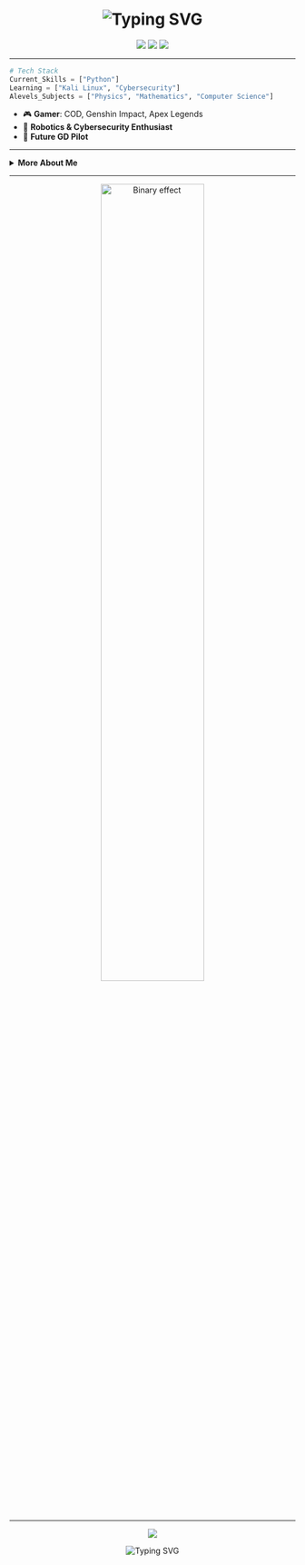 <h1 align="center">
  <img src="https://readme-typing-svg.demolab.com?font=Fira+Code&weight=700&size=28&pause=1000&color=8F00FF&center=true&vCenter=true&width=435&lines=Hey,+I'm+Acci0chad!;Gamer+%F0%9F%8E%AE+%7C+Python+Learner+%F0%9F%90%8D;Aspiring+Cybersecurity+Pro+%F0%9F%94%91" alt="Typing SVG" />
</h1>

<p align="center">
  <img src="https://img.shields.io/badge/Age-17-purple?style=for-the-badge&logo=github-sponsors&logoColor=white"/>
  <img src="https://img.shields.io/badge/Country-Pakistan-006600?style=for-the-badge&logo=pagelines&logoColor=white"/>
  <img src="https://img.shields.io/badge/Role-GD%20Pilot%20Aspirant-22223b?style=for-the-badge&logo=airplayaudio&logoColor=8F00FF"/>
</p>

---

```python
# Tech Stack
Current_Skills = ["Python"]
Learning = ["Kali Linux", "Cybersecurity"]
Alevels_Subjects = ["Physics", "Mathematics", "Computer Science"]
```

- 🎮 **Gamer**: COD, Genshin Impact, Apex Legends  
- 🤖 **Robotics & Cybersecurity Enthusiast**
- 🛫 **Future GD Pilot**
---

<details>
  <summary><b>More About Me</b></summary>
  <ul>
    <li>Currently learning Python and Kali Linux</li>
    <li>Passionate about robotics and cybersecurity</li>
    <li>Enjoys gaming in free time</li>
    <li>A-levels student from Pakistan</li>
  </ul>
</details>

---

<p align="center">
  <img src="https://raw.githubusercontent.com/Acci0chad/Acci0chad/main/assets/binary-dark-purple.gif" width="60%" alt="Binary effect" />
</p>

---

<p align="center">
  <img src="https://github-readme-stats.vercel.app/api?username=Acci0chad&show_icons=true&theme=tokyonight&bg_color=22223b&title_color=8F00FF&icon_color=8F00FF" />
</p>



<!-- G A M E R   I D   C A R D -->
<p align="center">
  <img src="https://readme-typing-svg.demolab.com?font=Fira+Code&weight=700&size=28&pause=1000&color=8F00FF&center=true&vCenter=true&width=435&lines=Welcome+to+my+Dark+Zone...;Gamer+%F0%9F%8E%AE+%7C+Cyber+Rookie+%F0%9F%94%91+%7C+Python+Ninja+%F0%9F%A4%96" alt="Typing SVG" />
</p>
